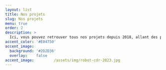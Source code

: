 ```yaml
---
layout: list
title: Nos projets
slug: Nos projets
menu: true
order: 2
description: >
  Ici, vous pouvez retrouver tous nos projets depuis 2018, allant des projets de troisième année jusqu'aux projets personnels des étudiants de l'association. Des documentations détaillées sont à votre disposition pour chaque projet, expliquant en détail ce que nous faisons dans nos projets. Vous pourrez ainsi vous inspirer et même réaliser ces projets vous-même.
accent_color: '#E04750'
accent_image:         
  background: '#2D2D36'
  overlay:    false  
accent_image:         /assets/img/robot-cdr-2023.jpg
---
```

